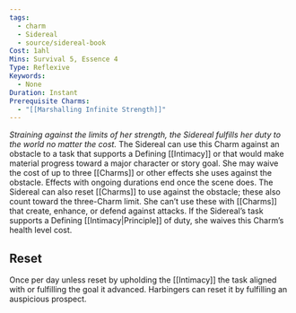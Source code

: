 ```yaml
---
tags:
  - charm
  - Sidereal
  - source/sidereal-book
Cost: 1ahl
Mins: Survival 5, Essence 4
Type: Reflexive
Keywords:
  - None
Duration: Instant
Prerequisite Charms:
  - "[[Marshalling Infinite Strength]]"
---
```

*Straining against the limits of her strength, the Sidereal fulfills her duty to the world no matter the cost.*
The Sidereal can use this Charm against an obstacle to a task that supports a Defining [[Intimacy]] or that would make material progress toward a major character or story goal. She may waive the cost of up to three [[Charms]] or other effects she uses against the obstacle. Effects with ongoing durations end once the scene does. The Sidereal can also reset [[Charms]] to use against the obstacle; these also count toward the three-Charm limit. She can’t use these with [[Charms]] that create, enhance, or defend against attacks. If the Sidereal’s task supports a Defining [[Intimacy|Principle]] of duty, she waives this Charm’s health level cost. 
## Reset
Once per day unless reset by upholding the [[Intimacy]] the task aligned with or fulfilling the goal it advanced. Harbingers can reset it by fulfilling an auspicious prospect.